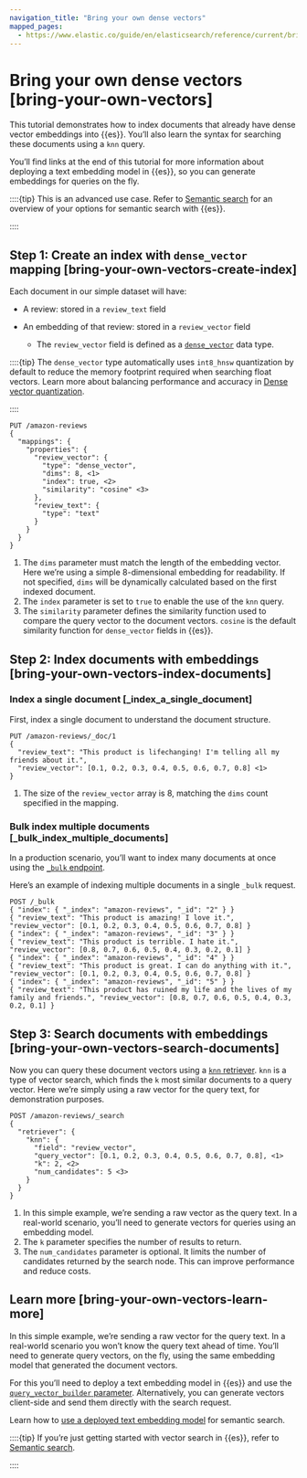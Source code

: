 ```yaml
---
navigation_title: "Bring your own dense vectors"
mapped_pages:
  - https://www.elastic.co/guide/en/elasticsearch/reference/current/bring-your-own-vectors.html
---
```


# Bring your own dense vectors [bring-your-own-vectors]


This tutorial demonstrates how to index documents that already have dense vector embeddings into {{es}}. You’ll also learn the syntax for searching these documents using a `knn` query.

You’ll find links at the end of this tutorial for more information about deploying a text embedding model in {{es}}, so you can generate embeddings for queries on the fly.

::::{tip} 
This is an advanced use case. Refer to [Semantic search](../semantic-search.md) for an overview of your options for semantic search with {{es}}.

::::


## Step 1: Create an index with `dense_vector` mapping [bring-your-own-vectors-create-index] 

Each document in our simple dataset will have:

* A review: stored in a `review_text` field
* An embedding of that review: stored in a `review_vector` field

    * The `review_vector` field is defined as a [`dense_vector`](https://www.elastic.co/guide/en/elasticsearch/reference/current/dense-vector.html) data type.


::::{tip} 
The `dense_vector` type automatically uses `int8_hnsw` quantization by default to reduce the memory footprint required when searching float vectors. Learn more about balancing performance and accuracy in [Dense vector quantization](https://www.elastic.co/guide/en/elasticsearch/reference/current/dense-vector.html#dense-vector-quantization).

::::


```console
PUT /amazon-reviews
{
  "mappings": {
    "properties": {
      "review_vector": {
        "type": "dense_vector",
        "dims": 8, <1>
        "index": true, <2>
        "similarity": "cosine" <3>
      },
      "review_text": {
        "type": "text"
      }
    }
  }
}
```

1. The `dims` parameter must match the length of the embedding vector. Here we’re using a simple 8-dimensional embedding for readability. If not specified, `dims` will be dynamically calculated based on the first indexed document.
2. The `index` parameter is set to `true` to enable the use of the `knn` query.
3. The `similarity` parameter defines the similarity function used to compare the query vector to the document vectors. `cosine` is the default similarity function for `dense_vector` fields in {{es}}.



## Step 2: Index documents with embeddings [bring-your-own-vectors-index-documents] 


### Index a single document [_index_a_single_document] 

First, index a single document to understand the document structure.

```console
PUT /amazon-reviews/_doc/1
{
  "review_text": "This product is lifechanging! I'm telling all my friends about it.",
  "review_vector": [0.1, 0.2, 0.3, 0.4, 0.5, 0.6, 0.7, 0.8] <1>
}
```

1. The size of the `review_vector` array is 8, matching the `dims` count specified in the mapping.



### Bulk index multiple documents [_bulk_index_multiple_documents] 

In a production scenario, you’ll want to index many documents at once using the [`_bulk` endpoint](https://www.elastic.co/docs/api/doc/elasticsearch/operation/operation-bulk).

Here’s an example of indexing multiple documents in a single `_bulk` request.

```console
POST /_bulk
{ "index": { "_index": "amazon-reviews", "_id": "2" } }
{ "review_text": "This product is amazing! I love it.", "review_vector": [0.1, 0.2, 0.3, 0.4, 0.5, 0.6, 0.7, 0.8] }
{ "index": { "_index": "amazon-reviews", "_id": "3" } }
{ "review_text": "This product is terrible. I hate it.", "review_vector": [0.8, 0.7, 0.6, 0.5, 0.4, 0.3, 0.2, 0.1] }
{ "index": { "_index": "amazon-reviews", "_id": "4" } }
{ "review_text": "This product is great. I can do anything with it.", "review_vector": [0.1, 0.2, 0.3, 0.4, 0.5, 0.6, 0.7, 0.8] }
{ "index": { "_index": "amazon-reviews", "_id": "5" } }
{ "review_text": "This product has ruined my life and the lives of my family and friends.", "review_vector": [0.8, 0.7, 0.6, 0.5, 0.4, 0.3, 0.2, 0.1] }
```


## Step 3: Search documents with embeddings [bring-your-own-vectors-search-documents] 

Now you can query these document vectors using a [`knn` retriever](https://www.elastic.co/docs/api/doc/elasticsearch/operation/operation-search#operation-search-body-application-json-retriever). `knn` is a type of vector search, which finds the `k` most similar documents to a query vector. Here we’re simply using a raw vector for the query text, for demonstration purposes.

```console
POST /amazon-reviews/_search
{
  "retriever": {
    "knn": {
      "field": "review_vector",
      "query_vector": [0.1, 0.2, 0.3, 0.4, 0.5, 0.6, 0.7, 0.8], <1>
      "k": 2, <2>
      "num_candidates": 5 <3>
    }
  }
}
```

1. In this simple example, we’re sending a raw vector as the query text. In a real-world scenario, you’ll need to generate vectors for queries using an embedding model.
2. The `k` parameter specifies the number of results to return.
3. The `num_candidates` parameter is optional. It limits the number of candidates returned by the search node. This can improve performance and reduce costs.



## Learn more [bring-your-own-vectors-learn-more] 

In this simple example, we’re sending a raw vector for the query text. In a real-world scenario you won’t know the query text ahead of time. You’ll need to generate query vectors, on the fly, using the same embedding model that generated the document vectors.

For this you’ll need to deploy a text embedding model in {{es}} and use the [`query_vector_builder` parameter](https://www.elastic.co/guide/en/elasticsearch/reference/current/query-dsl-knn-query.html#knn-query-top-level-parameters). Alternatively, you can generate vectors client-side and send them directly with the search request.

Learn how to [use a deployed text embedding model](dense-versus-sparse-ingest-pipelines.md) for semantic search.

::::{tip} 
If you’re just getting started with vector search in {{es}}, refer to [Semantic search](../semantic-search.md).

::::


